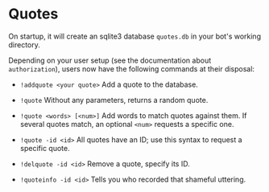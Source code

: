# Quotes

On startup, it will create an sqlite3 database `quotes.db` in your bot's working directory.

Depending on your user setup (see the documentation about `authorization`), users now have the following commands at their disposal:

* `!addquote <your quote>` Add a quote to the database.

* `!quote` Without any parameters, returns a random quote.

* `!quote <words> [<num>]` Add words to match quotes against them. If several quotes match, an optional `<num>` requests a specific one.

* `!quote -id <id>` All quotes have an ID; use this syntax to request a specific quote.

* `!delquote -id <id>` Remove a quote, specify its ID.

* `!quoteinfo -id <id>` Tells you who recorded that shameful uttering.